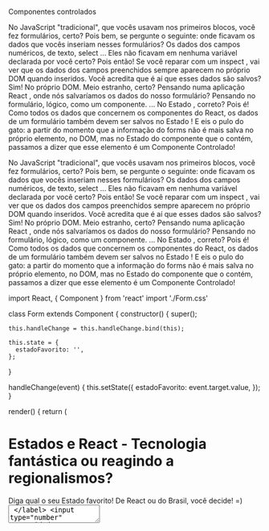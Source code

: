 Componentes controlados

No JavaScript "tradicional", que vocês usavam nos primeiros blocos, você fez formulários, certo? Pois bem, se pergunte o seguinte: onde ficavam os dados que vocês inseriam nesses formulários? Os dados dos campos numéricos, de texto, select ... Eles não ficavam em nenhuma variável declarada por você certo?
Pois então! Se você reparar com um inspect , vai ver que os dados dos campos preenchidos sempre aparecem no próprio DOM quando inseridos. Você acredita que é aí que esses dados são salvos? Sim! No próprio DOM. Meio estranho, certo? Pensando numa aplicação React , onde nós salvaríamos os dados do nosso formulário? Pensando no formulário, lógico, como um componente.
... No Estado , correto?
Pois é! Como todos os dados que concernem os componentes do React, os dados de um formulário também devem ser salvos no Estado ! E eis o pulo do gato: a partir do momento que a informação do forms não é mais salva no próprio elemento, no DOM, mas no Estado do componente que o contém, passamos a dizer que esse elemento é um Componente Controlado!

No JavaScript "tradicional", que vocês usavam nos primeiros blocos, você fez formulários, certo? Pois bem, se pergunte o seguinte: onde ficavam os dados que vocês inseriam nesses formulários? Os dados dos campos numéricos, de texto, select ... Eles não ficavam em nenhuma variável declarada por você certo?
Pois então! Se você reparar com um inspect , vai ver que os dados dos campos preenchidos sempre aparecem no próprio DOM quando inseridos. Você acredita que é aí que esses dados são salvos? Sim! No próprio DOM. Meio estranho, certo? Pensando numa aplicação React , onde nós salvaríamos os dados do nosso formulário? Pensando no formulário, lógico, como um componente.
... No Estado , correto?
Pois é! Como todos os dados que concernem os componentes do React, os dados de um formulário também devem ser salvos no Estado ! E eis o pulo do gato: a partir do momento que a informação do forms não é mais salva no próprio elemento, no DOM, mas no Estado do componente que o contém, passamos a dizer que esse elemento é um Componente Controlado!

import React, { Component } from 'react'
import './Form.css'

class Form extends Component {
  constructor() {
    super();

    this.handleChange = this.handleChange.bind(this);

    this.state = {
      estadoFavorito: '',
    };
  }


  handleChange(event) {
    this.setState({
      estadoFavorito: event.target.value,
    });
  }

  render() {
    return (
      <div>
        <h1>Estados e React - Tecnologia fantástica ou reagindo a regionalismos?</h1>
        <form className="form">
          <label>
            Diga qual o seu Estado favorito! De React ou do Brasil, você decide! =)
              <textarea 
                name="estadoFavorito" 
                value={this.state.estadoFavorito} 
                onChange={this.handleChange} />
          </label>
          <input
            type="number"
            name="idade"
          />
          <input
            type="checkbox"
            name="vaiComparecer"
          />
        </form>
      </div>
    );
  }
}

export default Form;

💡 Atenção! Essa nomenclatura, oficial do React, é confusa. Estamos dizendo aqui que o elemento do formulário é um componente controlado. Não estamos falando dos componentes React aqui, mas dos elementos que compõem o formulário! Cuidado para não confundir.
💡 A extensão do Google Chrome React Developer Tools é incrívelmente útil para se desenvolver aplicativos React! Não deixe de baixá-la.
Para fixar
1 - Crie um formulário com um campo select , dois inputs de tipo diferente, uma textarea e faça de um deles um componente controlado, ou seja, elementos do formulário controlados pelo Estado
2 - Baixe a React Developer Tools e veja, nela, o dado inserido no elemento controlado sendo salvo no Estado.

